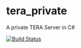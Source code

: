 # tera_private
A private TERA Server in C#

[![Build Status](https://travis-ci.com/pjouglet/tera_private.svg?token=PCcexGwhwswBsL4iSjBi&branch=master)](https://travis-ci.com/pjouglet/tera_private)
